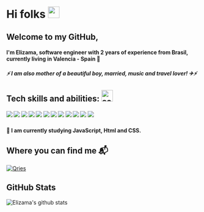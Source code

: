 <h1>Hi folks <img alt="sobre a imagem" src="https://emojis.slackmojis.com/emojis/images/1588177020/8809/wave_hello.gif?1588177020" width="30"/></h1>
  
 

<h2>Welcome to my GitHub,</2>

<h4>I'm Elizama,  software engineer with 2 years of experience
 from Brasil, currently living in Valencia - Spain  📍</h4>

<h5>⚡ I am also mother of a beautiful boy, married, music and travel lover! ✈⚡</h5>

<h2>Tech skills and abilities: <img aligh="left" alt="sobre a imagem" src="https://emojis.slackmojis.com/emojis/images/1598815727/10343/arrow-down.gif?1598815727" width="30"/> </h2> 

<h5>

<img src="https://img.shields.io/badge/-Java-orange" />
<img src="https://img.shields.io/badge/-%20Spring%20Boot-green" />
<img src="https://img.shields.io/badge/Spring-Security-green" />
<img src="https://img.shields.io/badge/-Envers-lightgrey" />
<img src="https://img.shields.io/badge/-LiquiBase-orange" />
<img src="https://img.shields.io/badge/Spring-%20Data%20JPA-red" />
<img src="https://img.shields.io/badge/-JUnit-brightgreen" />
<img src="https://img.shields.io/badge/HTML%2FCSS%2F-Bootstrap-blue" />
<img src="https://img.shields.io/badge/-MySQL-blueviolet" />
<img src="https://img.shields.io/badge/-GIT-black" />
<img src="https://img.shields.io/badge/-Rest-yellowgreen" />
<img src="https://img.shields.io/badge/-Domain--Drive%20Design-lightgrey" />

<h4>🌱 I am currently studying JavaScript, Html and CSS.</h4>

<h2>Where you can find me 📬</h2>

<a href="https://www.linkedin.com/in/elizamamelo/">
         <img alt="Qries" src="https://img.shields.io/badge/LinkedIn-0077B5?style=for-the-badge&logo=linkedin&logoColor=white&link=https://www.linkedin.com/in/elizama-melo-27150145">
      </a>
 

<h2>GitHub Stats</h2>


<img src="https://github-readme-stats.vercel.app/api?username=ElizamaMelo&show_icons=true&theme=dracula" alt="Elizama's github stats" />





